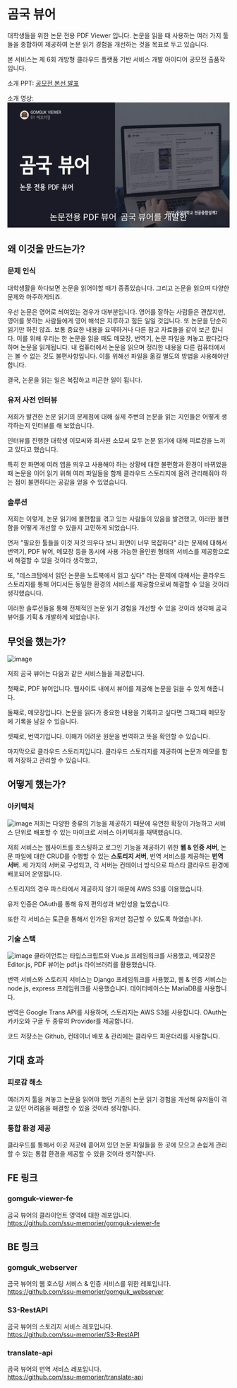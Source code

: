 # 곰국 뷰어
대학생들을 위한 논문 전용 PDF Viewer 입니다. 논문을 읽을 때 사용하는 여러 가지 툴들을 종합하여 제공하여 논문 읽기 경험을 개선하는 것을 목표로 두고 있습니다.

본 서비스는 제 6회 개방형 클라우드 플랫폼 기반 서비스 개발 아이디어 공모전 출품작입니다.


소개 PPT: [공모전 본선 발표](https://github.com/ssu-memorier/.github/blob/main/profile/gomguk-viewer/%EA%B3%B5%EB%AA%A8%EC%A0%84%20%EB%B3%B8%EC%84%A0%20%EB%B0%9C%ED%91%9C%20PPT.pdf)

소개 영상: [![소개 영상 유튜브](./thumbnail.png)](https://youtu.be/XwXoHRqTsb0)


## 왜 이것을 만드는가?
### 문제 인식
대학생활을 하다보면 논문을 읽어야할 때가 종종있습니다. 그리고 논문을 읽으며 다양한 문제와 마주하게되죠. 

우선 논문은 영어로 씌여있는 경우가 대부분입니다. 영어를 잘하는 사람들은 괜찮지만, 영어를 못하는 사람들에게 영어 해석은 지루하고 힘든 일일 것입니다. 또 논문을 단순히 읽기만 하진 않죠. 보통 중요한 내용을 요약하거나 다른 참고 자료들을 같이 보곤 합니다. 이를 위해 우리는 한 논문을 읽을 때도 메모장, 번역기, 논문 파일을 켜놓고 왔다갔다 하며 논문을 읽게됩니다. 내 컴퓨터에서 논문을 읽으며 정리한 내용을 다른 컴퓨터에서는 볼 수 없는 것도 불편사항입니다. 이를 위해선 파일을 옮길 별도의 방법을 사용해야만 합니다.

결국, 논문을 읽는 일은 복잡하고 피곤한 일이 됩니다.

### 유저 사전 인터뷰
저희가 발견한 논문 읽기의 문제점에 대해 실제 주변의 논문을 읽는 지인들은 어떻게 생각하는지 인터뷰를 해 보았습니다. 

인터뷰를 진행한 대학생 이모씨와 회사원 소모씨 모두 논문 읽기에 대해 피로감을 느끼고 있다고 했습니다. 

특히 한 화면에 여러 앱을 띄우고 사용해야 하는 상황에 대한 불편함과 환경이 바뀌었을 때 논문을 이어 읽기 위해 여러 파일들을 함께 클라우드 스토리지에 올려 관리해줘야 하는 점이 불편하다는 공감을 얻을 수 있었습니다.

### 솔루션
저희는 이렇게, 논문 읽기에 불편함을 겪고 있는 사람들이 있음을 발견했고, 이러한 불편함을 어떻게 개선할 수 있을지 고민하게 되었습니다.

먼저 "필요한 툴들을 이것 저것 띄우다 보니 화면이 너무 복잡하다" 라는 문제에 대해서 번역기, PDF 뷰어, 메모장 등을 동시에 사용 가능한 올인원 형태의 서비스를 제공함으로써 해결할 수 있을 것이라 생각했고,

또, "데스크탑에서 읽던 논문을 노트북에서 읽고 싶다" 라는 문제에 대해서는 클라우드 스토리지를 통해 어디서든 동일한 환경의 서비스를 제공함으로써 해결할 수 있을 것이라 생각했습니다.

이러한 솔루션들을 통해 전체적인 논문 읽기 경험을 개선할 수 있을 것이라 생각해 곰국 뷰어를 기획 & 개발하게 되었습니다.

## 무엇을 했는가?
![image](https://user-images.githubusercontent.com/40891497/210160025-bec1d986-5660-4776-ba26-1c79a2ffb937.png)

저희 곰국 뷰어는 다음과 같은 서비스들을 제공합니다.

첫째로, PDF 뷰어입니다.
웹사이트 내에서 뷰어를 제공해 논문을 읽을 수 있게 해줍니다.

둘째로, 메모장입니다.
논문을 읽다가 중요한 내용을 기록하고 싶다면 그때그때 메모장에 기록을 남길 수 있습니다. 

셋째로, 번역기입니다.
이해가 어려운 원문을 번역하고 뜻을 확인할 수 있습니다.

마지막으로 클라우드 스토리지입니다.
클라우드 스토리지를 제공하여 논문과 메모를 함께 저장하고 관리할 수 있습니다.

## 어떻게 했는가?

### 아키텍처
![image](https://user-images.githubusercontent.com/40891497/210160097-08d2b3cf-d03b-410e-a958-4d96f71bc752.png)
저희는 다양한 종류의 기능을 제공하기 때문에 유연한 확장이 가능하고 서비스 단위로 배포할 수 있는 마이크로 서비스 아키텍처를 채택했습니다. 

저희 서비스는 웹사이트를 호스팅하고 로그인 기능을 제공하기 위한 **웹 & 인증 서버**, 논문 파일에 대한 CRUD를 수행할 수 있는 **스토리지 서버**, 번역 서비스를 제공하는 **번역 서버**. 세 가지의 서버로 구성되고, 각 서버는 컨테이너 방식으로 파스타 클라우드 환경에 배포되어 운영됩니다.

스토리지의 경우 파스타에서 제공하지 않기 때문에 AWS S3를 이용했습니다.

유저 인증은 OAuth를 통해 유저 편의성과 보안성을 높였습니다.

또한 각 서비스는 토큰을 통해서 인가된 유저만 접근할 수 있도록 하였습니다. 

### 기술 스택
![image](https://user-images.githubusercontent.com/40891497/210160125-50094ed7-4e3a-4643-bbee-66d315b4bb5e.png)
클라이언트는 타입스크립트와 Vue.js 프레임워크를 사용했고, 메모장은 Editor.js, PDF 뷰어는 pdf.js 라이브러리를 활용했습니다.

번역 서비스와 스토리지 서비스는 Django 프레임워크를 사용했고, 웹 & 인증 서비스는 node.js, express 프레임워크를 사용했습니다. 데이터베이스는 MariaDB를 사용합니다.

번역은 Google Trans API를 사용하며, 스토리지는 AWS S3를 사용합니다. OAuth는 카카오와 구글 두 종류의 Provider를 제공합니다. 

코드 저장소는 Github, 컨테이너 배포 & 관리에는 클라우드 파운더리를 사용합니다. 

## 기대 효과

### 피로감 해소
여러가지 툴을 켜놓고 논문을 읽어야 했던 기존의 논문 읽기 경험을 개선해 유저들이 겪고 있던 어려움을 해결할 수 있을 것이라 생각합니다.

### 통합 환경 제공
클라우드를 통해서 이곳 저곳에 흩어져 있던 논문 파일들을 한 곳에 모으고 손쉽게 관리할 수 있는 통합 환경을 제공할 수 있을 것이라 생각합니다.

## FE 링크
### gomguk-viewer-fe  
곰국 뷰어의 클라이언트 영역에 대한 레포입니다.   
https://github.com/ssu-memorier/gomguk-viewer-fe  

## BE 링크
### gomguk_webserver  
곰국 뷰어의 웹 호스팅 서비스 & 인증 서비스를 위한 레포입니다.    
https://github.com/ssu-memorier/gomguk_webserver  

### S3-RestAPI  
곰국 뷰어의 스토리지 서비스 레포입니다.  
https://github.com/ssu-memorier/S3-RestAPI  

### translate-api  
곰국 뷰어의 번역 서비스 레포입니다.  
https://github.com/ssu-memorier/translate-api  
